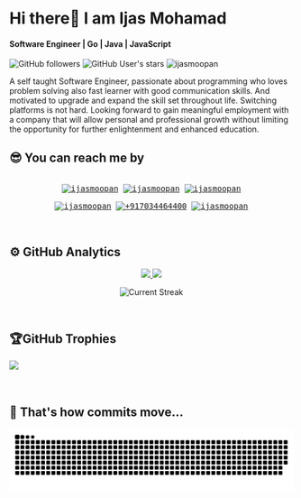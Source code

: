 # Hi there👋 I am Ijas Mohamad

#### Software Engineer | Go | Java | JavaScript

![GitHub followers](https://img.shields.io/github/followers/ijasmoopan?style=social) ![GitHub User's stars](https://img.shields.io/github/stars/ijasmoopan?style=social) <img src="https://komarev.com/ghpvc/?username=ijasmoopan" alt="ijasmoopan" />

A self taught Software Engineer, passionate about programming who loves problem solving also fast learner with good communication skills. And motivated to upgrade and expand the skill set throughout life. Switching platforms is not hard. Looking forward to gain meaningful employment with a company that will allow personal and professional growth without limiting the opportunity for further enlightenment and enhanced education.

## 😎 You can reach me by
<div>
  <samp>
    <p align="center">
      <br/>
      <a href="https://www.linkedin.com/in/ijasmoopan/" target="blank"><img align="center"
         src="https://img.shields.io/badge/linkedin-%231DA1F2.svg?style=for-the-badge&logo=linkedin&logoColor=white"
         alt="ijasmoopan" height="30"/></a>
      <a href="https://www.facebook.com/profile.php?id=100009847590090" target="blank"><img align="center"
         src="https://img.shields.io/badge/facebook-4267B2.svg?style=for-the-badge&logo=facebook&logoColor=white"
         alt="ijasmoopan" height="30"/></a>
      <a href="https://mailto:ijasmoopan46@gmail.com" target="blank"><img align="center"
         src="https://img.shields.io/badge/gmail-EA4335.svg?style=for-the-badge&logo=gmail&logoColor=white"
         alt="ijasmoopan" height="30"/></a>
    </p>
  <p align="center">
      <a href="https://www.instagram.com/ijasmoopan/" target="blank"><img align="center"
         src="https://img.shields.io/badge/instagram-%23E4405F.svg?style=for-the-badge&logo=Instagram&logoColor=white"
         alt="ijasmoopan" height="30"/></a>
      <a href="https://wa.me/+917034464400" target="blank"><img align="center"
         src="https://img.shields.io/badge/whatsapp-4B7F1.svg?style=for-the-badge&logo=whatsapp&logoColor=white"
         alt="+917034464400" height="30"/></a>
      <a href="https://x.com/ijasmoopan" target="blank"><img align="center"
         src="https://img.shields.io/badge/twitter-1DA1F2.svg?style=for-the-badge&logo=twitter&logoColor=white"
         alt="ijasmoopan" height="30"/></a>
      <br>
    </p>
  </samp>
</div>

<br>
              
## ⚙️ GitHub Analytics
<p align="center">
  <a href="https://github.com/ijasmoopan">
    <img height="180em" src="https://github-readme-stats-eight-theta.vercel.app/api?username=ijasmoopan&show_icons=true&theme=algolia&include_all_commits=true&count_private=true"/>
  </a>
  <a href="https://github.com/ijasmoopan">
    <img height="180em" src="https://github-readme-stats-eight-theta.vercel.app/api/top-langs/?username=ijasmoopan&layout=compact&langs_count=8&theme=algolia"/>
  </a>
</p>

<p align="center">
  <img alt="Current Streak" src="https://github-readme-streak-stats.herokuapp.com/?user=ijasmoopan&theme=dark" height="180em" />
</p>

<br>

## 🏆GitHub Trophies
![](https://github-profile-trophy.vercel.app/?username=ijasmoopan&theme=discord&no-frame=false&no-bg=false&margin-w=4)

<br>

## 🐍 That's how commits move...

<div align="center">
  <a href="https://github.com/ijasmoopan/">
  <img src="https://github.com/1999AZZAR/1999AZZAR/blob/readme/resources/img/grid-snake.svg"
       alt="snake" /></a>
</div>



